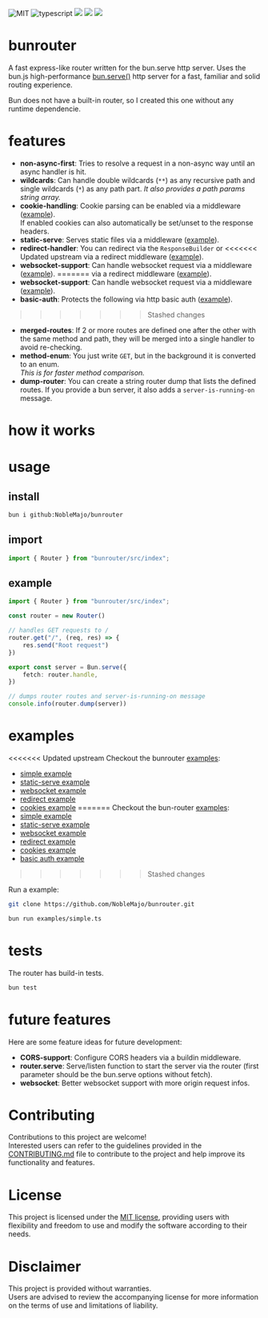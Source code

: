
![MIT](https://img.shields.io/badge/license-MIT-blue.svg)
![typescript](https://img.shields.io/badge/dynamic/json?style=plastic&color=blue&label=Typescript&prefix=v&query=peerDependencies.typescript&url=https%3A%2F%2Fraw.githubusercontent.com%2Fnoblemajo%2Fbunrouter%2Fmain%2Fpackage.json)
![](https://img.shields.io/badge/dynamic/json?color=green&label=watchers&query=watchers&suffix=x&url=https%3A%2F%2Fapi.github.com%2Frepos%2Fnoblemajo%2Fbunrouter)
![](https://img.shields.io/badge/dynamic/json?color=yellow&label=stars&query=stargazers_count&suffix=x&url=https%3A%2F%2Fapi.github.com%2Frepos%2Fnoblemajo%2Fbunrouter)
![](https://img.shields.io/badge/dynamic/json?color=navy&label=forks&query=forks&suffix=x&url=https%3A%2F%2Fapi.github.com%2Frepos%2Fnoblemajo%2Fbunrouter)
<!-- ![](https://img.shields.io/badge/dynamic/json?color=darkred&label=open%20issues&query=open_issues&suffix=x&url=https%3A%2F%2Fapi.github.com%2Frepos%2Fnoblemajo%2Fbunrouter)
![](https://img.shields.io/badge/dynamic/json?color=orange&label=subscribers&query=subscribers_count&suffix=x&url=https%3A%2F%2Fapi.github.com%2Frepos%2Fnoblemajo%2Fbunrouter) -->

# bunrouter

A fast express-like router written for the bun.serve http server.
Uses the bun.js high-performance [bun.serve()](https://bun.sh/docs/api/http) http server for a fast, familiar and solid routing experience.

Bun does not have a built-in router, so I created this one without any runtime dependencie.

# features

- **non-async-first**: Tries to resolve a request in a non-async way until an async handler is hit.
- **wildcards**: Can handle double wildcards (`**`) as any recursive path and 
  single wildcards (`*`) as any path part. *It also provides a path params string array.*
- **cookie-handling**: Cookie parsing can be enabled via a middleware ([example](https://github.com/NobleMajo/bunrouter/blob/main/examples/cookies.ts)).  
  If enabled cookies can also automatically be set/unset to the response headers. 
- **static-serve**: Serves static files via a middleware ([example](https://github.com/NobleMajo/bunrouter/blob/main/examples/static-serve.ts)).
- **redirect-handler**: You can redirect via the `ResponseBuilder` or
<<<<<<< Updated upstream
  via a redirect middleware ([example](https://github.com/NobleMajo/bunrouter/blob/main/examples/redirect.ts)).
- **websocket-support**: Can handle websocket request via a middleware ([example](https://github.com/NobleMajo/bunrouter/blob/main/examples/websocket.ts)).
=======
  via a redirect middleware ([example](https://github.com/NobleMajo/bun-router/blob/main/examples/redirect.ts)).
- **websocket-support**: Can handle websocket request via a middleware ([example](https://github.com/NobleMajo/bun-router/blob/main/examples/websocket.ts)).
- **basic-auth**: Protects the following via http basic auth ([example](https://github.com/NobleMajo/bun-router/blob/main/examples/basic-auth.ts)).
>>>>>>> Stashed changes
- **merged-routes**: If 2 or more routes are defined one after the other with the same method and path,
  they will be merged into a single handler to avoid re-checking.
- **method-enum**: You just write `GET`, but in the background it is converted to an enum.  
  *This is for faster method comparison.*
- **dump-router**: You can create a string router dump that lists the defined routes.
  If you provide a bun server, it also adds a `server-is-running-on` message.

# how it works

# usage

## install

```sh
bun i github:NobleMajo/bunrouter
```

## import 

```ts
import { Router } from "bunrouter/src/index";
```

## example

```ts
import { Router } from "bunrouter/src/index";

const router = new Router()

// handles GET requests to /
router.get("/", (req, res) => {
    res.send("Root request")
})

export const server = Bun.serve({
    fetch: router.handle,
})

// dumps router routes and server-is-running-on message
console.info(router.dump(server))
```

# examples

<<<<<<< Updated upstream
Checkout the bunrouter [examples](https://github.com/NobleMajo/bunrouter/tree/main/examples):
- [simple example](https://github.com/NobleMajo/bunrouter/blob/main/examples/simple.ts)
- [static-serve example](https://github.com/NobleMajo/bunrouter/blob/main/examples/static-serve.ts)
- [websocket example](https://github.com/NobleMajo/bunrouter/blob/main/examples/websocket.ts)
- [redirect example](https://github.com/NobleMajo/bunrouter/blob/main/examples/redirect.ts)
- [cookies example](https://github.com/NobleMajo/bunrouter/blob/main/examples/cookies.ts)
=======
Checkout the bun-router [examples](https://github.com/NobleMajo/bun-router/tree/main/examples):
- [simple example](https://github.com/NobleMajo/bun-router/blob/main/examples/simple.ts)
- [static-serve example](https://github.com/NobleMajo/bun-router/blob/main/examples/static-serve.ts)
- [websocket example](https://github.com/NobleMajo/bun-router/blob/main/examples/websocket.ts)
- [redirect example](https://github.com/NobleMajo/bun-router/blob/main/examples/redirect.ts)
- [cookies example](https://github.com/NobleMajo/bun-router/blob/main/examples/cookies.ts)
- [basic auth example](https://github.com/NobleMajo/bun-router/blob/main/examples/basic-auth.ts)
>>>>>>> Stashed changes

Run a example:
```sh
git clone https://github.com/NobleMajo/bunrouter.git

bun run examples/simple.ts
```

# tests

The router has build-in tests.

```ts
bun test
```

# future features
Here are some feature ideas for future development:
- **CORS-support**: Configure CORS headers via a buildin middleware.
- **router.serve**: Serve/listen function to start the server via the router (first parameter should be the bun.serve options without fetch).
- **websocket**: Better websocket support with more origin request infos.

# Contributing
Contributions to this project are welcome!  
Interested users can refer to the guidelines provided in the [CONTRIBUTING.md](CONTRIBUTING.md) file to contribute to the project and help improve its functionality and features.

# License
This project is licensed under the [MIT license](LICENSE), providing users with flexibility and freedom to use and modify the software according to their needs.

# Disclaimer
This project is provided without warranties.  
Users are advised to review the accompanying license for more information on the terms of use and limitations of liability.
